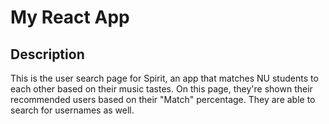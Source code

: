 # My React App

## Description
This is the user search page for Spirit, an app that matches NU students to each other based on their music tastes. On this page, they're shown their recommended users based on their "Match" percentage. They are able to search for usernames as well.